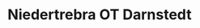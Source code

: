 ---
title: Niedertrebra OT Darnstedt
url: /niedertrebra-ot-darnstedt/
latitude: 51.079
longitude: 11.611
---
